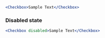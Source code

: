 ```jsx
<Checkbox>Sample Text</Checkbox>
```

### Disabled state

```jsx
<Checkbox disabled>Sample Text</Checkbox>
```
